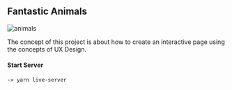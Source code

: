 ## Fantastic Animals

![animals](https://github.com/teles1g/fantastic-animals/blob/main/fantastic-animals.png)

The concept of this project is about how to create an interactive page using the concepts of UX Design.

#### Start Server

```
-> yarn live-server
```